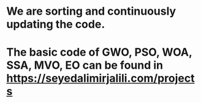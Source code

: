# We are sorting and continuously updating the code.
# The basic code of GWO, PSO, WOA, SSA, MVO, EO can be found in https://seyedalimirjalili.com/projects
